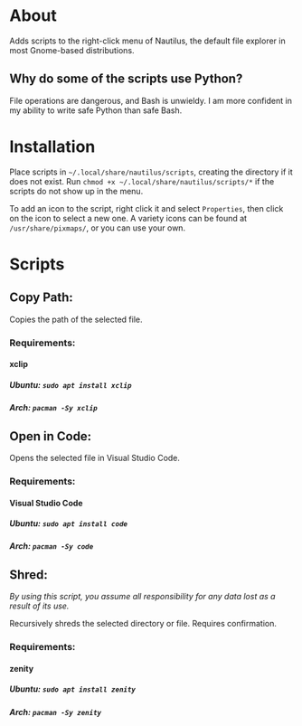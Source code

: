 # About
Adds scripts to the right-click menu of Nautilus, the default file explorer in most Gnome-based distributions.

## Why do some of the scripts use Python?
File operations are dangerous, and Bash is unwieldy. I am more confident in my ability to write safe Python than safe Bash.

# Installation
Place scripts in `~/.local/share/nautilus/scripts`, creating the directory if it does not exist. Run `chmod +x ~/.local/share/nautilus/scripts/*` if the scripts do not show up in the menu.

To add an icon to the script, right click it and select `Properties`, then click on the icon to select a new one. A variety icons can be found at `/usr/share/pixmaps/`, or you can use your own.

# Scripts
## Copy Path: 
Copies the path of the selected file.
### Requirements:
#### xclip
##### Ubuntu: `sudo apt install xclip`
##### Arch: `pacman -Sy xclip`


## Open in Code: 
Opens the selected file in Visual Studio Code.
### Requirements:
#### Visual Studio Code
##### Ubuntu: `sudo apt install code`
##### Arch: `pacman -Sy code`

## Shred:
*By using this script, you assume all responsibility for any data lost as a result of its use.*

Recursively shreds the selected directory or file. Requires confirmation.


### Requirements:
#### zenity
##### Ubuntu: `sudo apt install zenity`
##### Arch: `pacman -Sy zenity`
